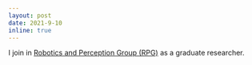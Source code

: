 ```yaml
---
layout: post
date: 2021-9-10
inline: true
---
```


I join in <a href="https://rpg.ifi.uzh.ch/">Robotics and Perception Group (RPG)</a> as a graduate researcher.
